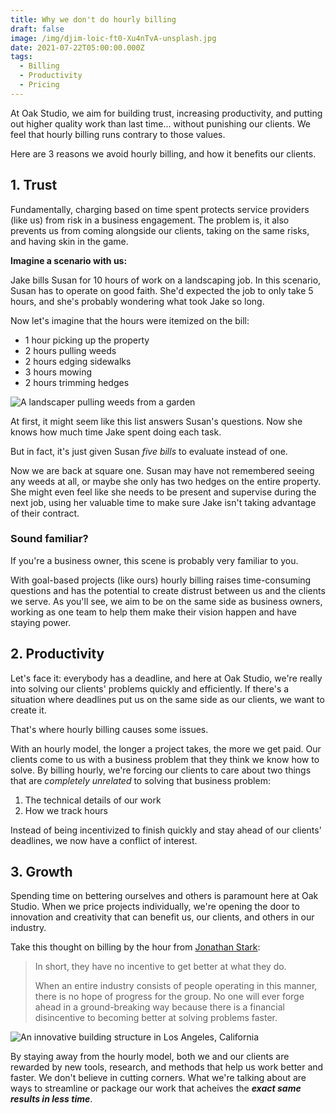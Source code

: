```yaml
---
title: Why we don't do hourly billing
draft: false
image: /img/djim-loic-ft0-Xu4nTvA-unsplash.jpg
date: 2021-07-22T05:00:00.000Z
tags:
  - Billing
  - Productivity
  - Pricing
---
```


At Oak Studio, we aim for building trust, increasing productivity, and putting out higher quality work than last time... without punishing our clients. We feel that hourly billing runs contrary to those values.

Here are 3 reasons we avoid hourly billing, and how it benefits our clients.


## 1. Trust

Fundamentally, charging based on time spent protects service providers (like us) from risk in a business engagement. The problem is, it also prevents us from coming alongside our clients, taking on the same risks, and having skin in the game.

**Imagine a scenario with us:**

Jake bills Susan for 10 hours of work on a landscaping job. In this scenario, Susan has to operate on good faith. She'd expected the job to only take 5 hours, and she's probably wondering what took Jake so long.

Now let's imagine that the hours were itemized on the bill:

- 1 hour picking up the property
- 2 hours pulling weeds
- 2 hours edging sidewalks
- 3 hours mowing
- 2 hours trimming hedges

![A landscaper pulling weeds from a garden](/img/priscilla-du-preez-JCZ2pE-Szpw-unsplash.jpg)

At first, it might seem like this list answers Susan's questions. Now she knows how much time Jake spent doing each task.

But in fact, it's just given Susan *five bills* to evaluate instead of one.

Now we are back at square one. Susan may have not remembered seeing any weeds at all, or maybe she only has two hedges on the entire property. She might even feel like she needs to be present and supervise during the next job, using her valuable time to make sure Jake isn't taking advantage of their contract.

### Sound familiar?
If you're a business owner, this scene is probably very familiar to you.

With goal-based projects (like ours) hourly billing raises time-consuming questions and has the potential to create distrust between us and the clients we serve. As you'll see, we aim to be on the same side as business owners, working as one team to help them make their vision happen and have staying power.


## 2. Productivity

Let's face it: everybody has a deadline, and here at Oak Studio, we're really into solving our clients' problems quickly and efficiently. If there's a situation where deadlines put us on the same side as our clients, we want to create it.

That's where hourly billing causes some issues.

With an hourly model, the longer a project takes, the more we get paid. Our clients come to us with a business problem that they think we know how to solve. By billing hourly, we're forcing our clients to care about two things that are *completely unrelated* to solving that business problem:

1. The technical details of our work
2. How we track hours

Instead of being incentivized to finish quickly and stay ahead of our clients' deadlines, we now have a conflict of interest.


## 3. Growth

Spending time on bettering ourselves and others is paramount here at Oak Studio. When we price projects individually, we're opening the door to innovation and creativity that can benefit us, our clients, and others in our industry.

Take this thought on billing by the hour from [Jonathan Stark](https://jonathanstark.com/):

> In short, they have no incentive to get better at what they do.
> 
> When an entire industry consists of people operating in this manner, there is no hope of progress for the group. No one will ever forge ahead in a ground-breaking way because there is a financial disincentive to becoming better at solving problems faster.

![An innovative building structure in Los Angeles, California](/img/kimon-maritz-mQiZnKwGXW0-unsplash.jpg)

By staying away from the hourly model, both we and our clients are rewarded by new tools, research, and methods that help us work better and faster. We don't believe in cutting corners. What we're talking about are ways to streamline or package our work that acheives the *__exact same results in less time__*.
